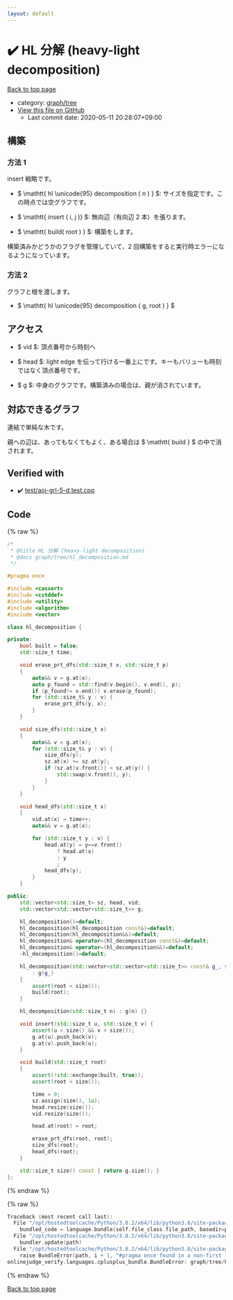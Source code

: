 ```yaml
---
layout: default
---
```


<!-- mathjax config similar to math.stackexchange -->
<script type="text/javascript" async
  src="https://cdnjs.cloudflare.com/ajax/libs/mathjax/2.7.5/MathJax.js?config=TeX-MML-AM_CHTML">
</script>
<script type="text/x-mathjax-config">
  MathJax.Hub.Config({
    TeX: { equationNumbers: { autoNumber: "AMS" }},
    tex2jax: {
      inlineMath: [ ['$','$'] ],
      processEscapes: true
    },
    "HTML-CSS": { matchFontHeight: false },
    displayAlign: "left",
    displayIndent: "2em"
  });
</script>

<script type="text/javascript" src="https://cdnjs.cloudflare.com/ajax/libs/jquery/3.4.1/jquery.min.js"></script>
<script src="https://cdn.jsdelivr.net/npm/jquery-balloon-js@1.1.2/jquery.balloon.min.js" integrity="sha256-ZEYs9VrgAeNuPvs15E39OsyOJaIkXEEt10fzxJ20+2I=" crossorigin="anonymous"></script>
<script type="text/javascript" src="../../../assets/js/copy-button.js"></script>
<link rel="stylesheet" href="../../../assets/css/copy-button.css" />


# :heavy_check_mark: HL 分解 (heavy-light decomposition)

<a href="../../../index.html">Back to top page</a>

* category: <a href="../../../index.html#28790b6202284cbbffc9d712b59f4b80">graph/tree</a>
* <a href="{{ site.github.repository_url }}/blob/master/graph/tree/hl_decomposition.hpp">View this file on GitHub</a>
    - Last commit date: 2020-05-11 20:28:07+09:00




## 構築

### 方法 1

insert 戦略です。

- $ \mathtt{ hl \unicode{95} decomposition ( n ) } $: サイズを指定です。この時点では空グラフです。

- $ \mathtt{ insert ( i, j )} $: 無向辺（有向辺 2 本）を張ります。

- $ \mathtt{ build( root ) } $: 構築をします。

構築済みかどうかのフラグを管理していて、2 回構築をすると実行時エラーになるようになっています。


### 方法 2

グラフと根を渡します。

- $ \mathtt{ hl \unicode{95} decomposition ( g, root ) } $


## アクセス

- $ vid $: 頂点番号から時刻へ

- $ head $: light edge を伝って行ける一番上にです。キーもバリューも時刻ではなく頂点番号です。

- $ g $: 中身のグラフです。構築済みの場合は、親が消されています。


## 対応できるグラフ

連結で単純な木です。

親への辺は、あってもなくてもよく、ある場合は $ \mathtt{ build } $ の中で消されます。



## Verified with

* :heavy_check_mark: <a href="../../../verify/test/aoj-grl-5-d.test.cpp.html">test/aoj-grl-5-d.test.cpp</a>


## Code

<a id="unbundled"></a>
{% raw %}
```cpp
/*
 * @title HL 分解 (heavy-light decomposition)
 * @docs graph/tree/hl_decomposition.md
 */

#pragma once

#include <cassert>
#include <cstddef>
#include <utility>
#include <algorithm>
#include <vector>

class hl_decomposition {

private:
    bool built = false;
    std::size_t time;

    void erase_prt_dfs(std::size_t x, std::size_t p)
    {
        auto&& v = g.at(x);
        auto p_found = std::find(v.begin(), v.end(), p);
        if (p_found!= v.end()) v.erase(p_found);
        for (std::size_t& y : v) {
            erase_prt_dfs(y, x);
        }
    }

    void size_dfs(std::size_t x)
    {
        auto&& v = g.at(x);
        for (std::size_t& y : v) {
            size_dfs(y);
            sz.at(x) += sz.at(y);
            if (sz.at(v.front()) < sz.at(y)) {
                std::swap(v.front(), y);
            }
        }
    }

    void head_dfs(std::size_t x)
    {
        vid.at(x) = time++;
        auto&& v = g.at(x);

        for (std::size_t y : v) {
            head.at(y) = y==v.front()
                ? head.at(x)
                : y
                ;
            head_dfs(y);
        }
    }

public:
    std::vector<std::size_t> sz, head, vid;
    std::vector<std::vector<std::size_t>> g;

    hl_decomposition()=default;
    hl_decomposition(hl_decomposition const&)=default;
    hl_decomposition(hl_decomposition&&)=default;
    hl_decomposition& operator=(hl_decomposition const&)=default;
    hl_decomposition& operator=(hl_decomposition&&)=default;
    ~hl_decomposition()=default;

    hl_decomposition(std::vector<std::vector<std::size_t>> const& g_, std::size_t root)
        : g(g_)
    {
        assert(root < size());
        build(root);
    }

    hl_decomposition(std::size_t n) : g(n) {}

    void insert(std::size_t u, std::size_t v) {
        assert(u < size() && v < size());
        g.at(u).push_back(v);
        g.at(v).push_back(u);
    }

    void build(std::size_t root)
    {
        assert(!std::exchange(built, true));
        assert(root < size());

        time = 0;
        sz.assign(size(), 1u);
        head.resize(size());
        vid.resize(size());

        head.at(root) = root;

        erase_prt_dfs(root, root);
        size_dfs(root);
        head_dfs(root);
    }

    std::size_t size() const { return g.size(); }
};

```
{% endraw %}

<a id="bundled"></a>
{% raw %}
```cpp
Traceback (most recent call last):
  File "/opt/hostedtoolcache/Python/3.8.2/x64/lib/python3.8/site-packages/onlinejudge_verify/docs.py", line 349, in write_contents
    bundled_code = language.bundle(self.file_class.file_path, basedir=pathlib.Path.cwd())
  File "/opt/hostedtoolcache/Python/3.8.2/x64/lib/python3.8/site-packages/onlinejudge_verify/languages/cplusplus.py", line 172, in bundle
    bundler.update(path)
  File "/opt/hostedtoolcache/Python/3.8.2/x64/lib/python3.8/site-packages/onlinejudge_verify/languages/cplusplus_bundle.py", line 214, in update
    raise BundleError(path, i + 1, "#pragma once found in a non-first line")
onlinejudge_verify.languages.cplusplus_bundle.BundleError: graph/tree/hl_decomposition.hpp: line 6: #pragma once found in a non-first line

```
{% endraw %}

<a href="../../../index.html">Back to top page</a>


